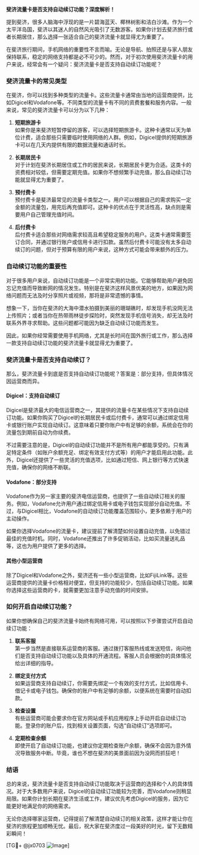 **斐济流量卡是否支持自动续订功能？深度解析！**

提到斐济，很多人脑海中浮现的是一片碧海蓝天、椰林树影和洁白沙滩。作为一个太平洋岛国，斐济以其迷人的自然风光吸引了无数游客。如果你计划去斐济旅行或者长期居住，那么选择一张适合自己的斐济流量卡就显得尤为重要了。

在斐济旅行期间，手机网络的重要性不言而喻。无论是导航、拍照还是与家人朋友保持联系，稳定的网络支持都是必不可少的。然而，对于初次使用斐济流量卡的用户来说，经常会有一个疑问：斐济流量卡是否支持自动续订功能呢？

### 斐济流量卡的常见类型

在斐济，你可以找到多种类型的流量卡。这些流量卡通常由当地的运营商提供，比如Digicel和Vodafone等。不同类型的流量卡有不同的资费套餐和服务内容。一般来说，常见的斐济流量卡可以分为以下几种：

1. **短期旅游卡**  
   如果你是来斐济短暂停留的游客，可以选择短期旅游卡。这种卡通常以天为单位计费，适合那些只需要临时使用网络的人群。例如，Digicel提供的短期旅游卡可以在几天内提供有限的数据流量和通话时长。

2. **长期居民卡**  
   对于计划在斐济长期居住或工作的居民来说，长期居民卡更为合适。这类卡的资费相对较低，但需要定期充值。如果你不想频繁手动充值，那么自动续订功能就显得尤为重要了。

3. **预付费卡**  
   预付费卡是斐济最常见的流量卡类型之一。用户可以根据自己的需求购买一定金额的流量包，用完后再充值即可。这种卡的优点在于灵活性高，缺点则是需要用户自己管理充值时间。

4. **后付费卡**  
   后付费卡适合那些对网络需求较高且希望稳定服务的用户。这类卡通常需要签订合同，并通过银行账户或信用卡进行扣款。虽然后付费卡可能没有太多自动续订的问题，但对于预算有限的用户来说，这种方式可能会带来额外的压力。

### 自动续订功能的重要性

对于很多用户来说，自动续订功能是一个非常实用的功能。它能够帮助用户避免因忘记充值而导致断网的情况发生。特别是在斐济这样风景优美的地方，如果因为网络问题而无法及时分享照片或视频，那将是非常遗憾的事情。

想象一下，当你在斐济的大海中潜水拍摄到美丽的珊瑚礁时，却发现手机没网无法上传照片；或者当你在热带雨林徒步探险时，突然发现手机信号消失，却无法及时联系外界寻求帮助。这些问题都可能因为缺乏自动续订功能而发生。

因此，如果你经常需要使用手机网络，尤其是长时间在国外旅行或工作，那么选择一款支持自动续订功能的斐济流量卡就显得尤为重要了。

### 斐济流量卡是否支持自动续订？

那么，斐济流量卡到底是否支持自动续订功能呢？答案是：部分支持，但具体情况因运营商而异。

#### Digicel：支持自动续订
Digicel是斐济最大的电信运营商之一，其提供的流量卡在某些情况下支持自动续订功能。如果你购买了Digicel的长期居民卡或后付费卡，通常可以通过绑定信用卡或银行账户实现自动续订。这意味着只要你账户中有足够的余额，系统会在你的流量包到期前自动为你续费。

不过需要注意的是，Digicel的自动续订功能并不是所有用户都能享受的。只有满足特定条件（如账户余额充足、绑定有效支付方式等）的用户才能启用此功能。此外，Digicel还提供了一些灵活的充值选项，比如通过短信、网上银行等方式快速充值，确保你的网络不断联。

#### Vodafone：部分支持
Vodafone作为另一家主要的斐济电信运营商，也提供了一些自动续订相关的服务。例如，Vodafone允许用户通过绑定信用卡或电子钱包实现部分自动充值。不过，与Digicel相比，Vodafone的自动续订功能覆盖范围较小，更多依赖于用户的主动操作。

如果你选择Vodafone的流量卡，建议提前了解清楚如何设置自动充值，以免错过最佳的充值时机。同时，Vodafone还推出了许多促销活动，比如买流量送礼品等，这也为用户提供了更多的选择。

#### 其他小型运营商
除了Digicel和Vodafone之外，斐济还有一些小型运营商，比如FijiLink等。这些运营商提供的流量卡价格相对便宜，但支持的功能较少，包括自动续订功能。如果你选择这些运营商的卡，就需要更加注意手动充值的时间安排。

### 如何开启自动续订功能？

如果你想确保自己的斐济流量卡始终有网络可用，可以按照以下步骤尝试开启自动续订功能：

1. **联系客服**  
   第一步当然是直接联系运营商的客服。通过拨打客服热线或发送短信，询问他们是否支持自动续订功能以及具体的开通流程。客服人员会根据你的具体情况给出详细的指导。

2. **绑定支付方式**  
   如果运营商支持自动续订，你需要先绑定一个有效的支付方式，比如信用卡、借记卡或电子钱包。确保你的账户中有足够的余额，以便系统在需要时自动扣款。

3. **检查设置**  
   有些运营商可能会要求你在官方网站或手机应用程序上手动开启自动续订功能。登录你的账户后，找到相关设置页面，勾选“自动续订”选项即可。

4. **定期检查余额**  
   即使开启了自动续订功能，也建议你定期检查账户余额，确保不会因为意外情况导致服务中断。毕竟，谁也不想在斐济的美景面前因为没网而抓狂吧！

### 结语

总的来说，斐济流量卡是否支持自动续订功能取决于运营商的选择和个人的具体情况。对于大多数用户来说，Digicel的自动续订功能较为完善，而Vodafone则稍显局限。如果你计划长期在斐济生活或工作，建议优先考虑Digicel的服务，因为它能更好地满足你的网络需求。

无论你选择哪家运营商，记得提前了解清楚自动续订的相关政策，这样才能让你在斐济的旅程更加顺畅无忧。最后，祝大家在斐济度过一段美好的时光，留下无数精彩瞬间！

[TG💪+ @jx0703 ![Image](https://github.com/user-attachments/assets/dbca1d08-cadb-493c-b0ec-ad6f7a83f270)]